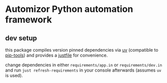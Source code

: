# Automizor Python automation framework

## dev setup
this package compiles version pinned dependencies via [uv](https://astral.sh/blog/uv) (compatible to [pip-tools](https://github.com/jazzband/pip-tools)) and provides a [justfile](https://github.com/casey/just) for convenience.

change dependencies in either `requirements/app.in` or `requirements/dev.in` and run `just refresh-requirements` in your console afterwards (assumes `uv` is used).